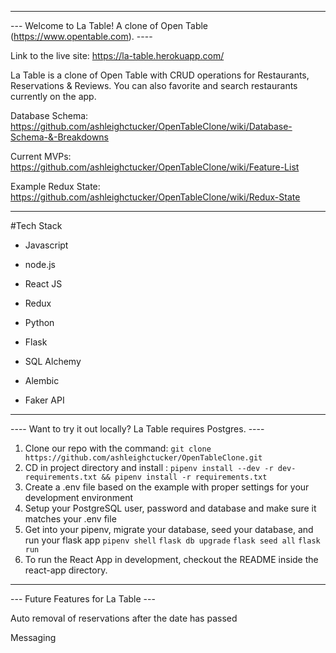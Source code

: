 ***

--- Welcome to La Table! A clone of Open Table (https://www.opentable.com). ----

Link to the live site: https://la-table.herokuapp.com/

La Table is a clone of Open Table with CRUD operations for Restaurants, Reservations & Reviews. You can also favorite and search restaurants currently on the app. 

Database Schema: 
https://github.com/ashleighctucker/OpenTableClone/wiki/Database-Schema-&-Breakdowns

Current MVPs:
https://github.com/ashleighctucker/OpenTableClone/wiki/Feature-List

Example Redux State:
https://github.com/ashleighctucker/OpenTableClone/wiki/Redux-State

***
#Tech Stack

* Javascript  

* node.js

* React JS

* Redux

* Python

* Flask

* SQL Alchemy

* Alembic

* Faker API

***
---- Want to try it out locally? La Table requires Postgres. ----

1. Clone our repo with the command: `git clone https://github.com/ashleighctucker/OpenTableClone.git`
2. CD in project directory and install : `pipenv install --dev -r dev-requirements.txt && pipenv install -r requirements.txt`
3. Create a .env file based on the example with proper settings for your development environment
4. Setup your PostgreSQL user, password and database and make sure it matches your .env file
5. Get into your pipenv, migrate your database, seed your database, and run your flask app
  `pipenv shell`
  `flask db upgrade`
  `flask seed all`
  `flask run`
6. To run the React App in development, checkout the README inside the react-app directory.

***
--- Future Features for La Table ---

Auto removal of reservations after the date has passed 

Messaging


